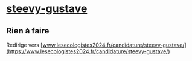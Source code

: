 # [steevy-gustave](https://nouveau-front-populaire-legislatives-2024.fr/steevy-gustave)

## Rien à faire
Redirige vers [www.lesecologistes2024.fr/candidature/steevy-gustave/](https://www.lesecologistes2024.fr/candidature/steevy-gustave/)